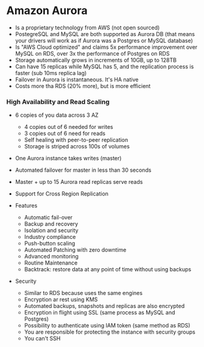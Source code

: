 # Amazon Aurora

  - Is a proprietary technology from AWS (not open sourced)
  - PostegreSQL and MySQL are both supported as Aurora DB 
  (that means your drivers will work as if Aurora was a Postgres or MySQL database)
  - Is "AWS Cloud optimized" and claims 5x performance improvement over MySQL on RDS, 
  over 3x the performance of Postgres on RDS
  - Storage automatically grows in increments of 10GB, up to 128TB
  - Can have 15 replicas while MySQL has 5, and the replication process is faster (sub 10ms replica lag)
  - Failover in Aurora is instantaneous. It's HA native
  - Costs more tha RDS (20% more), but is more efficient

### High Availability and Read Scaling

  - 6 copies of you data across 3 AZ
    - 4 copies out of 6 needed for writes
    - 3 copies out of 6 need for reads
    - Self healing with peer-to-peer replication
    - Storage is striped across 100s of volumes
  
  - One Aurora instance takes writes (master)
  - Automated failover for master in less than 30 seconds
  - Master + up to 15 Aurora read replicas serve reads
  - Support for Cross Region Replication

  - Features
    - Automatic fail-over
    - Backup and recovery
    - Isolation and security
    - Industry compliance
    - Push-button scaling
    - Automated Patching with zero downtime
    - Advanced monitoring
    - Routine Maintenance
    - Backtrack: restore data at any point of time without using backups

  - Security
    - Similar to RDS because uses the same engines
    - Encryption ar rest using KMS
    - Automated backups, snapshots and replicas are also encrypted
    - Encryption in flight using SSL (same process as MySQL and Postgres)
    - Possibility to authenticate using IAM token (same method as RDS)
    - You are responsible for protecting the instance with security groups
    - You can't SSH

